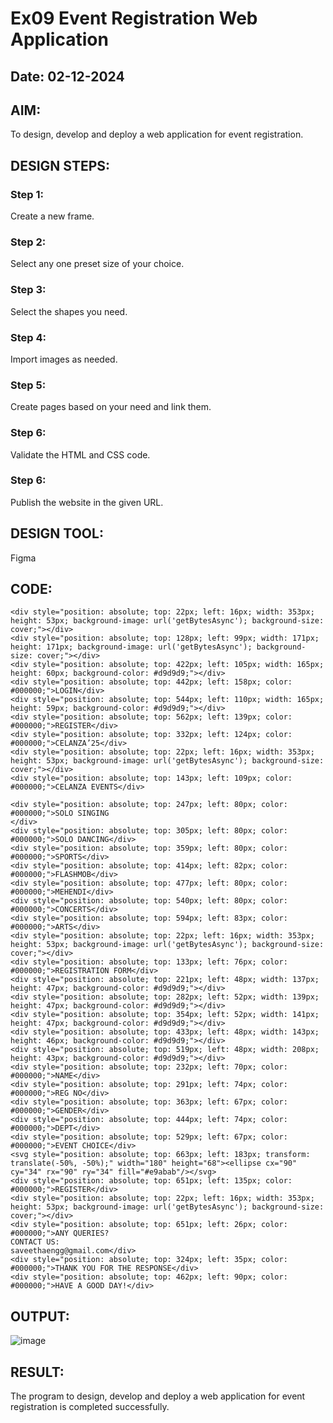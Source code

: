 # Ex09 Event Registration Web Application
## Date: 02-12-2024

## AIM:
To design, develop and deploy a web application for event registration.

## DESIGN STEPS:

### Step 1:
Create a new frame.

### Step 2:
Select any one preset size of your choice.

### Step 3:
Select the shapes you need.

### Step 4:
Import images as needed.

### Step 5:
Create pages based on your need and link them.

### Step 6:

Validate the HTML and CSS code.

### Step 6:

Publish the website in the given URL.

## DESIGN TOOL:
 Figma

## CODE:

```
<div style="position: absolute; top: 22px; left: 16px; width: 353px; height: 53px; background-image: url('getBytesAsync'); background-size: cover;"></div>
<div style="position: absolute; top: 128px; left: 99px; width: 171px; height: 171px; background-image: url('getBytesAsync'); background-size: cover;"></div>
<div style="position: absolute; top: 422px; left: 105px; width: 165px; height: 60px; background-color: #d9d9d9;"></div>
<div style="position: absolute; top: 442px; left: 158px; color: #000000;">LOGIN</div>
<div style="position: absolute; top: 544px; left: 110px; width: 165px; height: 59px; background-color: #d9d9d9;"></div>
<div style="position: absolute; top: 562px; left: 139px; color: #000000;">REGISTER</div>
<div style="position: absolute; top: 332px; left: 124px; color: #000000;">CELANZA’25</div>
<div style="position: absolute; top: 22px; left: 16px; width: 353px; height: 53px; background-image: url('getBytesAsync'); background-size: cover;"></div>
<div style="position: absolute; top: 143px; left: 109px; color: #000000;">CELANZA EVENTS</div>

<div style="position: absolute; top: 247px; left: 80px; color: #000000;">SOLO SINGING
</div>
<div style="position: absolute; top: 305px; left: 80px; color: #000000;">SOLO DANCING</div>
<div style="position: absolute; top: 359px; left: 80px; color: #000000;">SPORTS</div>
<div style="position: absolute; top: 414px; left: 82px; color: #000000;">FLASHMOB</div>
<div style="position: absolute; top: 477px; left: 80px; color: #000000;">MEHENDI</div>
<div style="position: absolute; top: 540px; left: 80px; color: #000000;">CONCERTS</div>
<div style="position: absolute; top: 594px; left: 83px; color: #000000;">ARTS</div>
<div style="position: absolute; top: 22px; left: 16px; width: 353px; height: 53px; background-image: url('getBytesAsync'); background-size: cover;"></div>
<div style="position: absolute; top: 133px; left: 76px; color: #000000;">REGISTRATION FORM</div>
<div style="position: absolute; top: 221px; left: 48px; width: 137px; height: 47px; background-color: #d9d9d9;"></div>
<div style="position: absolute; top: 282px; left: 52px; width: 139px; height: 47px; background-color: #d9d9d9;"></div>
<div style="position: absolute; top: 354px; left: 52px; width: 141px; height: 47px; background-color: #d9d9d9;"></div>
<div style="position: absolute; top: 433px; left: 48px; width: 143px; height: 46px; background-color: #d9d9d9;"></div>
<div style="position: absolute; top: 519px; left: 48px; width: 208px; height: 43px; background-color: #d9d9d9;"></div>
<div style="position: absolute; top: 232px; left: 70px; color: #000000;">NAME</div>
<div style="position: absolute; top: 291px; left: 74px; color: #000000;">REG NO</div>
<div style="position: absolute; top: 363px; left: 67px; color: #000000;">GENDER</div>
<div style="position: absolute; top: 444px; left: 74px; color: #000000;">DEPT</div>
<div style="position: absolute; top: 529px; left: 67px; color: #000000;">EVENT CHOICE</div>
<svg style="position: absolute; top: 663px; left: 183px; transform: translate(-50%, -50%);" width="180" height="68"><ellipse cx="90" cy="34" rx="90" ry="34" fill="#e9abab"/></svg>
<div style="position: absolute; top: 651px; left: 135px; color: #000000;">REGISTER</div>
<div style="position: absolute; top: 22px; left: 16px; width: 353px; height: 53px; background-image: url('getBytesAsync'); background-size: cover;"></div>
<div style="position: absolute; top: 651px; left: 26px; color: #000000;">ANY QUERIES?
CONTACT US:
saveethaengg@gmail.com</div>
<div style="position: absolute; top: 324px; left: 35px; color: #000000;">THANK YOU FOR THE RESPONSE</div>
<div style="position: absolute; top: 462px; left: 90px; color: #000000;">HAVE A GOOD DAY!</div>
```
## OUTPUT:
![image](https://github.com/user-attachments/assets/3e765418-1de9-43a1-939a-2d91c6e6f5df)



## RESULT:
The program to design, develop and deploy a web application for event registration is completed successfully.
